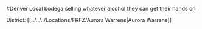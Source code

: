 #Denver 
Local bodega selling whatever alcohol they can get their hands on

District: [[../../../Locations/FRFZ/Aurora Warrens|Aurora Warrens]]
